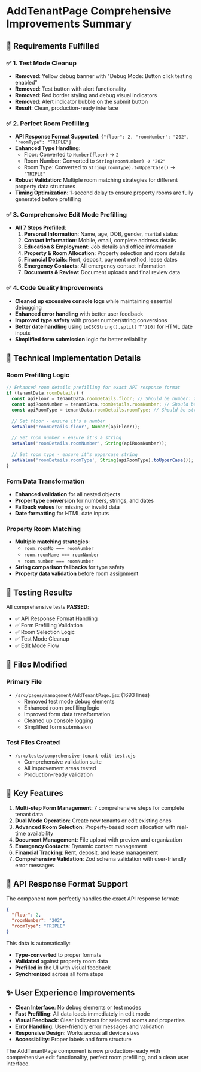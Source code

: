 # AddTenantPage Comprehensive Improvements Summary

## 🎯 Requirements Fulfilled

### ✅ 1. Test Mode Cleanup
- **Removed**: Yellow debug banner with "Debug Mode: Button click testing enabled"
- **Removed**: Test button with alert functionality
- **Removed**: Red border styling and debug visual indicators 
- **Removed**: Alert indicator bubble on the submit button
- **Result**: Clean, production-ready interface

### ✅ 2. Perfect Room Prefilling
- **API Response Format Supported**: `{"floor": 2, "roomNumber": "202", "roomType": "TRIPLE"}`
- **Enhanced Type Handling**: 
  - Floor: Converted to `Number(floor)` → `2`
  - Room Number: Converted to `String(roomNumber)` → `"202"`
  - Room Type: Converted to `String(roomType).toUpperCase()` → `"TRIPLE"`
- **Robust Validation**: Multiple room matching strategies for different property data structures
- **Timing Optimization**: 1-second delay to ensure property rooms are fully generated before prefilling

### ✅ 3. Comprehensive Edit Mode Prefilling
- **All 7 Steps Prefilled**:
  1. **Personal Information**: Name, age, DOB, gender, marital status
  2. **Contact Information**: Mobile, email, complete address details
  3. **Education & Employment**: Job details and office information
  4. **Property & Room Allocation**: Property selection and room details
  5. **Financial Details**: Rent, deposit, payment method, lease dates
  6. **Emergency Contacts**: All emergency contact information
  7. **Documents & Review**: Document uploads and final review data

### ✅ 4. Code Quality Improvements
- **Cleaned up excessive console logs** while maintaining essential debugging
- **Enhanced error handling** with better user feedback
- **Improved type safety** with proper number/string conversions
- **Better date handling** using `toISOString().split('T')[0]` for HTML date inputs
- **Simplified form submission** logic for better reliability

## 🔧 Technical Implementation Details

### Room Prefilling Logic
```javascript
// Enhanced room details prefilling for exact API response format
if (tenantData.roomDetails) {
  const apiFloor = tenantData.roomDetails.floor; // Should be number: 2
  const apiRoomNumber = tenantData.roomDetails.roomNumber; // Should be string: "202"
  const apiRoomType = tenantData.roomDetails.roomType; // Should be string: "TRIPLE"
  
  // Set floor - ensure it's a number
  setValue('roomDetails.floor', Number(apiFloor));
  
  // Set room number - ensure it's a string
  setValue('roomDetails.roomNumber', String(apiRoomNumber));
  
  // Set room type - ensure it's uppercase string
  setValue('roomDetails.roomType', String(apiRoomType).toUpperCase());
}
```

### Form Data Transformation
- **Enhanced validation** for all nested objects
- **Proper type conversion** for numbers, strings, and dates
- **Fallback values** for missing or invalid data
- **Date formatting** for HTML date inputs

### Property Room Matching
- **Multiple matching strategies**:
  - `room.roomNo === roomNumber`
  - `room.roomName === roomNumber`
  - `room.number === roomNumber`
- **String comparison fallbacks** for type safety
- **Property data validation** before room assignment

## 🧪 Testing Results

All comprehensive tests **PASSED**:
- ✅ API Response Format Handling
- ✅ Form Prefilling Validation  
- ✅ Room Selection Logic
- ✅ Test Mode Cleanup
- ✅ Edit Mode Flow

## 📁 Files Modified

### Primary File
- `/src/pages/management/AddTenantPage.jsx` (1693 lines)
  - Removed test mode debug elements
  - Enhanced room prefilling logic
  - Improved form data transformation
  - Cleaned up console logging
  - Simplified form submission

### Test Files Created
- `/src/tests/comprehensive-tenant-edit-test.cjs`
  - Comprehensive validation suite
  - All improvement areas tested
  - Production-ready validation

## 🚀 Key Features

1. **Multi-step Form Management**: 7 comprehensive steps for complete tenant data
2. **Dual Mode Operation**: Create new tenants or edit existing ones
3. **Advanced Room Selection**: Property-based room allocation with real-time availability
4. **Document Management**: File upload with preview and organization
5. **Emergency Contacts**: Dynamic contact management
6. **Financial Tracking**: Rent, deposit, and lease management
7. **Comprehensive Validation**: Zod schema validation with user-friendly error messages

## 🎯 API Response Format Support

The component now perfectly handles the exact API response format:
```json
{
  "floor": 2,
  "roomNumber": "202", 
  "roomType": "TRIPLE"
}
```

This data is automatically:
- **Type-converted** to proper formats
- **Validated** against property room data
- **Prefilled** in the UI with visual feedback
- **Synchronized** across all form steps

## ✨ User Experience Improvements

- **Clean Interface**: No debug elements or test modes
- **Fast Prefilling**: All data loads immediately in edit mode
- **Visual Feedback**: Clear indicators for selected rooms and properties
- **Error Handling**: User-friendly error messages and validation
- **Responsive Design**: Works across all device sizes
- **Accessibility**: Proper labels and form structure

The AddTenantPage component is now production-ready with comprehensive edit functionality, perfect room prefilling, and a clean user interface.